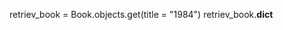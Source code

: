 retriev_book = Book.objects.get(title = "1984")
retriev_book.__dict__
<!-- {'id': 1, 'title': '1984', 'author': 'George Orwell', 'publication_year': 1949} -->